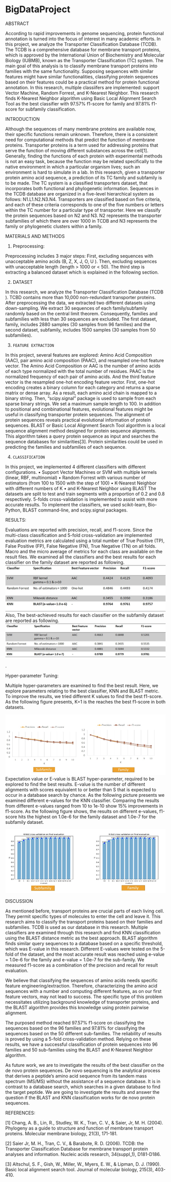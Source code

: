 # BigDataProject
ABSTRACT

According to rapid improvements in genome sequencing, protein functional annotation is turned into the focus of interest in many academic efforts. In this project, we analyze the Transporter Classification Database (TCDB). The TCDB is a comprehensive database for membrane transport proteins, which is approved by the International Union of Biochemistry and Molecular Biology (IUBMB), known as the Transporter Classification (TC) system. The main goal of this analysis is to classify membrane transport proteins into families with the same functionality. Supposing sequences with similar features might have similar functionalities, classifying protein sequences based on their features could be a practical method for protein functional annotation. In this research, multiple classiifers are implemented: support Vector Machine, Random Forrest, and K-Nearest Neighbor. This research finds K-Nearest Neighbor algorithm using Basic Local Alignment Search Tool as the best classifier with 97.57% f1-score for family and 97.81% f1-score for subfamily classification.


INTRODUCTION


Although the sequences of many membrane proteins are available now, their specific functions remain unknown. Therefore, there is a consistent need for computational methods that predict the function of membrane proteins. Transporter proteins is a term used for addressing proteins that serve the function of moving different substances across the cell[1]. Generally, finding the functions of each protein with experimental methods is not an easy task, because the function may be related specifically to the native environment in which a particular organism lives; such an environment is hard to simulate in a lab. In this research, given a transporter protein amino acid sequence, a prediction of its TC family and subfamily is to be made. 
The TC system is a classified transporters dataset,  that incorporates both functional and phylogenetic information. Sequences in the TCDB database are organized in a five-level hierarchical system as follows: N1.L1.N2.N3.N4. Transporters are classified based on five criteria, and each of these criteria corresponds to one of the five numbers or letters within the TC number for a particular type of transporter. Here we classify the protein sequences based on N2 and N3. N2 represents the transporter subfamilies of which there are over 1000 in TCDB and N3 represents the family or phylogenetic clusters within a family.


MATERIALS AND METHODS

1.    Preprocessing:


Preprocessing includes 3 major steps: First, excluding sequences with unacceptable amino acids (B, Z, X, J, O, U ). Then, excluding sequences with unacceptable length (length > 1000 or < 50). The third step is extracting a balanced dataset which is explained in the following section. 



2.    DATASET


In this research, we analyze the Transporter Classification Database (TCDB ). TCBD contains more than 10,000 non-redundant transporter proteins. After preprocessing the data, we extracted two different datasets using down-sampling. We extract 30 sequences of each family/subfamily randomly based on the central limit theorem. Consequently, families and subfamilies with less than 30 sequences are excluded. The first dataset, family, includes 2880 samples (30 samples from 96 families) and the second dataset, subfamily, includes 1500 samples (30 samples from 50 subfamilies).

3.     FEATURE EXTRACTION


In this project, several features are explored: Amino Acid Composition (AAC), pair amino acid composition (PAAC), and resampled one-hot feature vector. The Amino Acid Composition or AAC is the number of amino acids of each type normalized with the total number of residues. PAAC is the normalized frequency of each pair of amino acids. And the third feature vector is the resampled one-hot encoding feature vector. First, one-hot encoding creates a binary column for each category and returns a sparse matrix or dense array. As a result, each amino acid chain is mapped to a binary string. Then, “scipy.signal” package is used to sample from each sparse binary strings. We set a maximum sample length to 100.
In addition to positional and combinational features, evolutional features might be useful in classifying transporter protein sequences. The alignment of protein sequences reveals practical evolutional information of protein sequences. BLAST or Basic Local Alignment Search Tool algorithm is a local sequence alignment method designed for protein sequence alignments. This algorithm takes a query protein sequence as input and searches the sequence databases for similarities[3]. Protein similarities could be used in predicting the families and subfamilies of each sequence.   

4.     CLASSIFICATION


In this project, we implemented 4 different classifiers with different configurations. 
   •    Support Vector Machines or SVM with multiple kernels (linear, RBF, multinomial)
   •    Random Forrest with various number of estimators (from 100 to 1500 with the step of 100)
   •    K-Nearest Neighbor with different numbers of K
   •    and K-Nearest Neighbor using BLAST
 The datasets are split to test and train segments with a proportion of 0.2 and 0.8 respectively. 5-folds cross-validation is implemented to assist with more accurate results. To implement the classifiers, we used scikit-learn, Bio-Python, BLAST command-line, and scipy.signal packages.

RESULTS:


Evaluations are reported with precision, recall, and f1-score. Since the multi-class classification and 5-fold cross-validation are implemented evaluation metrics are calculated using a total number of True Positive (TP), False Positive (FP), False Negative (FN), True Negative (TN) on all folds. Macro and the micro average of metrics for each class are available on the result files. We examined all the classifiers and the best results for each classifier on the family dataset are reported as following.
![](images/family-results.jpg)
Also, The best-achieved results for each classifier on the subfamily dataset are reported as following. 
![](images/subfamily-results.jpg)

. 

Hyper-parameter Tuning:


Multiple hyper-parameters are examined to find the best result. Here, we explore parameters relating to the best classifier, KNN and BLAST metric.  To improve the results, we tried different K values to find the best f1-score. As the following figure presents, K=1 is the reaches the best f1-score in both datasets. 


![](images/k.jpg)
Expectation value or E-value is BLAST hyper-parameter, required to be explored to find the best results. E-value is the number of different alignments with scores equivalent to or better than S that is expected to occur in a database search by chance. As the following picture presents we examined different e-values for the KNN classifier. Comparing the results from different e-values ranged from 10 to 1e-10 show 15% improvements in f1-score.  As the following figure shows, the results on different e-values, f1-score hits the highest on 1.0e-6 for the family dataset and 1.0e-7 for the subfamily dataset.

![](images/e-value.jpg)

DISCUSSION


As mentioned before, transport proteins are crucial parts of each living cell. They permit specific types of molecules to enter the cell and leave it. This research aims to classify the transport proteins based on their families and subfamilies. TCDB is used as our database in this research. Multiple classifiers are examined through this research and find KNN classification using the BLAST distance metric as the best approach. BLAST algorithm finds similar query sequences to a database based on a specific threshold, which was E-value in this research. Different E-values were tested on the 5-fold of the dataset, and the most accurate result was reached using e-value = 1.0e-6 for the family and e-value = 1.0e-7 for the sub-family. We measured f1-score as a combination of the precision and recall for result evaluation.



We believe that classifying the sequences of amino acids needs specific feature engineering/extraction. Therefore, characterizing the amino acid sequences with a number and computing different features, as on our first feature vectors, may not lead to success. The specific type of this problem necessitates utilizing background knowledge of transporter proteins, and the BLAST algorithm provides this knowledge using protein pairwise alignment. 

The purposed method reached 97.57% f1-score on classifying the sequences based on the 96 families and 97.81% for classifying the sequences based on the 50 different sub-families. The reliability of results is proved by using a 5-fold cross-validation method.
Relying on these results, we have a successful classification of protein sequences into 96 families and 50 sub-families using the BLAST and K-Nearest Neighbor algorithm. 

As future work, we are to investigate the results of the best classifier on the de novo protein sequences. De novo sequencing is the analytical process that derives a peptide’s amino acid sequence from its tandem mass spectrum (MS/MS) without the assistance of a sequence database. It is in contrast to a database search, which searches in a given database to find the target peptide. We are going to investigate the results and answer the question if the BLAST and KNN classification works for de novo protein sequences. 



REFERENCES:


[1] Chang, A. B., Lin, R., Studley, W. K., Tran, C. V., & Saier, Jr, M. H. (2004). Phylogeny as a guide to structure and function of membrane transport proteins. Molecular membrane biology, 21(3), 171-181.

[2] Saier Jr, M. H., Tran, C. V., & Barabote, R. D. (2006). TCDB: the Transporter Classification Database for membrane transport protein analyses and information. Nucleic acids research, 34(suppl_1), D181-D186.

[3] Altschul, S. F., Gish, W., Miller, W., Myers, E. W., & Lipman, D. J. (1990). Basic local alignment search tool. Journal of molecular biology, 215(3), 403-410.



